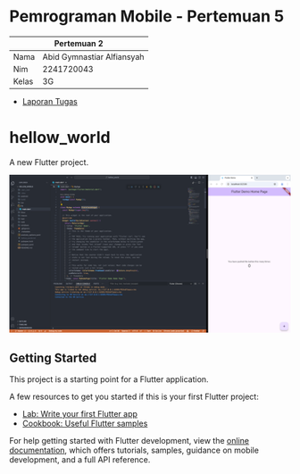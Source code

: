 # Pemrograman Mobile - Pertemuan 5

<table>
    <thead>
        <th style="text-align: center;" colspan="2">Pertemuan 2</th>
    </thead>
    <tbody>
        <tr>
            <td>Nama</td>
            <td>Abid Gymnastiar Alfiansyah</td>
        </tr>
        <tr>
            <td>Nim</td>
            <td>2241720043</td>
        </tr>
        <tr>
            <td>Kelas</td>
            <td>3G</td>
        </tr>
    </tbody>
</table>

- [Laporan Tugas](laporan_praktikum/laporan.md)

# hellow_world

A new Flutter project.

![Screenshot hellow_world](images/01.png)

## Getting Started

This project is a starting point for a Flutter application.

A few resources to get you started if this is your first Flutter project:

- [Lab: Write your first Flutter app](https://docs.flutter.dev/get-started/codelab)
- [Cookbook: Useful Flutter samples](https://docs.flutter.dev/cookbook)

For help getting started with Flutter development, view the
[online documentation](https://docs.flutter.dev/), which offers tutorials,
samples, guidance on mobile development, and a full API reference.
